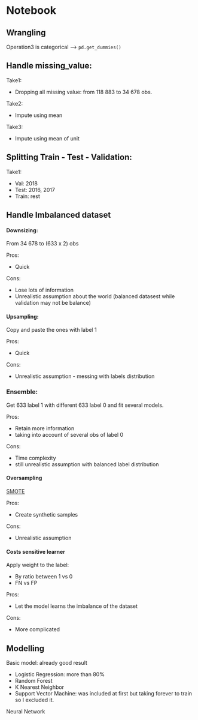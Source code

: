 # Notebook

## Wrangling 

Operation3 is categorical --> `pd.get_dummies()`



## Handle missing_value:

Take1:

- Dropping all missing value: from 118 883 to 34 678 obs. 



Take2:

- Impute using mean



Take3:

- Impute using mean of unit



## Splitting Train - Test - Validation:

Take1:

- Val: 2018
- Test: 2016, 2017
- Train:  rest



## Handle Imbalanced dataset

#### Downsizing:

 From 34 678 to (633 x 2) obs

Pros:

- Quick 

Cons:

- Lose lots of information
- Unrealistic assumption about the world (balanced datasest while validation may not be balance)

#### Upsampling:

Copy and paste the ones with label 1 

Pros:

- Quick

Cons:

- Unrealistic assumption - messing with labels distribution

### Ensemble:

Get 633 label 1 with different 633 label 0 and fit several models. 

Pros:

- Retain more information
- taking into account of several obs of label 0

Cons:

- Time complexity
- still unrealistic assumption with balanced label distribution

#### Oversampling 

[SMOTE](https://jair.org/index.php/jair/article/view/10302)

Pros:

- Create synthetic samples

Cons:

- Unrealistic assumption

#### Costs sensitive learner

Apply weight to the label:

- By ratio between 1 vs 0
- FN vs FP

Pros:

- Let the model learns the imbalance of the dataset

Cons:

- More complicated



## Modelling

Basic model: already good result

- Logistic Regression: more than 80%
- Random Forest
- K Nearest Neighbor
- Support Vector Machine: was included at first but taking forever to train so I excluded it.



Neural Network
